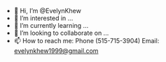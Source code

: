 - 👋 Hi, I’m @EvelynKhew
- 👀 I’m interested in ...
- 🌱 I’m currently learning ...
- 💞️ I’m looking to collaborate on ...
- 📫 How to reach me: Phone (515-715-3904) Email: evelynkhew1999@gmail.com

<!---
EvelynKhew/EvelynKhew is a ✨ special ✨ repository because its `README.md` (this file) appears on your GitHub profile.
You can click the Preview link to take a look at your changes.
--->
